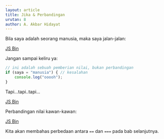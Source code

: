 ```yaml
---
layout: article
title: Jika & Perbandingan
urutan: 8
author: A. Akbar Hidayat
---
```


Bila saya adalah seorang manusia, maka saya jalan-jalan:

<a class="jsbin-embed" href="http://jsbin.com/ExEkEmi/1/embed?js,console">JS Bin</a><script src="http://static.jsbin.com/js/embed.js"></script>

Jangan sampai keliru ya:

```javascript
// ini adalah sebuah pemberian nilai, bukan perbandingan
if (saya = "manusia") { // kesalahan
    console.log("ooooh");
}
```

Tapi...tapi..tapi...

<a class="jsbin-embed" href="http://jsbin.com/OCUMEHAw/1/embed?js,console">JS Bin</a><script src="http://static.jsbin.com/js/embed.js"></script>

Perbandingan nilai kawan-kawan:

<a class="jsbin-embed" href="http://jsbin.com/AvamOcUb/1/embed?js,console">JS Bin</a><script src="http://static.jsbin.com/js/embed.js"></script>

Kita akan membahas perbedaan antara `==` dan `===` pada bab selanjutnya.
